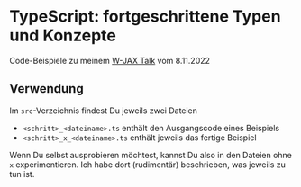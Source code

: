 # TypeScript: fortgeschrittene Typen und Konzepte

Code-Beispiele zu meinem [W-JAX Talk](https://jax.de/web-development-javascript/typescript-fortgeschrittene-typen-und-konzepte/) vom 8.11.2022

## Verwendung

Im `src`-Verzeichnis findest Du jeweils zwei Dateien

- `<schritt>_<dateiname>.ts` enthält den Ausgangscode eines Beispiels
- `<schritt>_x_<dateiname>.ts` enthält jeweils das fertige Beispiel

Wenn Du selbst ausprobieren möchtest, kannst Du also in den Dateien ohne `x` experimentieren. Ich habe dort (rudimentär) beschrieben, was jeweils zu tun ist.
